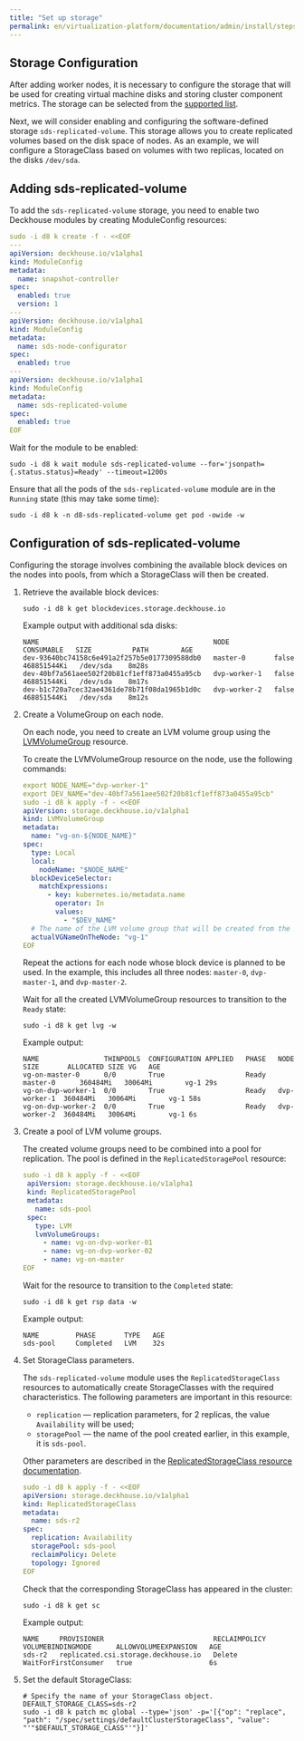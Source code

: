 ```yaml
---
title: "Set up storage"
permalink: en/virtualization-platform/documentation/admin/install/steps/storage.html
---
```


## Storage Configuration

After adding worker nodes, it is necessary to configure the storage that will be used for creating virtual machine disks and storing cluster component metrics. The storage can be selected from the [supported list](/products/virtualization-platform/documentation/about/requirements.html#supported-storage-systems).

Next, we will consider enabling and configuring the software-defined storage `sds-replicated-volume`. This storage allows you to create replicated volumes based on the disk space of nodes. As an example, we will configure a StorageClass based on volumes with two replicas, located on the disks `/dev/sda`.

## Adding sds-replicated-volume

To add the `sds-replicated-volume` storage, you need to enable two Deckhouse modules by creating ModuleConfig resources:

```yaml
sudo -i d8 k create -f - <<EOF
---
apiVersion: deckhouse.io/v1alpha1
kind: ModuleConfig
metadata:
  name: snapshot-controller
spec:
  enabled: true
  version: 1
---
apiVersion: deckhouse.io/v1alpha1
kind: ModuleConfig
metadata:
  name: sds-node-configurator
spec:
  enabled: true
---
apiVersion: deckhouse.io/v1alpha1
kind: ModuleConfig
metadata:
  name: sds-replicated-volume
spec:
  enabled: true
EOF
```

Wait for the module to be enabled:

```shell
sudo -i d8 k wait module sds-replicated-volume --for='jsonpath={.status.status}=Ready' --timeout=1200s
```

Ensure that all the pods of the `sds-replicated-volume` module are in the `Running` state (this may take some time):

```shell
sudo -i d8 k -n d8-sds-replicated-volume get pod -owide -w
```

## Configuration of sds-replicated-volume

Configuring the storage involves combining the available block devices on the nodes into pools, from which a StorageClass will then be created.

1. Retrieve the available block devices:

   ```shell
   sudo -i d8 k get blockdevices.storage.deckhouse.io
   ```

   Example output with additional sda disks:

   ```console
   NAME                                           NODE           CONSUMABLE   SIZE          PATH        AGE
   dev-93640bc74158c6e491a2f257b5e0177309588db0   master-0       false        468851544Ki   /dev/sda    8m28s
   dev-40bf7a561aee502f20b81cf1eff873a0455a95cb   dvp-worker-1   false        468851544Ki   /dev/sda    8m17s
   dev-b1c720a7cec32ae4361de78b71f08da1965b1d0c   dvp-worker-2   false        468851544Ki   /dev/sda    8m12s
   ```

1. Create a VolumeGroup on each node.

   On each node, you need to create an LVM volume group using the [LVMVolumeGroup](/products/virtualization-platform/reference/cr/lvmvolumegroup.html) resource.

   To create the LVMVolumeGroup resource on the node, use the following commands:

   ```yaml
   export NODE_NAME="dvp-worker-1"
   export DEV_NAME="dev-40bf7a561aee502f20b81cf1eff873a0455a95cb"
   sudo -i d8 k apply -f - <<EOF
   apiVersion: storage.deckhouse.io/v1alpha1
   kind: LVMVolumeGroup
   metadata:
     name: "vg-on-${NODE_NAME}"
   spec:
     type: Local
     local:
       nodeName: "$NODE_NAME"
     blockDeviceSelector:
       matchExpressions:
         - key: kubernetes.io/metadata.name
           operator: In
           values:
             - "$DEV_NAME"
     # The name of the LVM volume group that will be created from the block devices on the selected node.
     actualVGNameOnTheNode: "vg-1"
   EOF
   ```

   Repeat the actions for each node whose block device is planned to be used. In the example, this includes all three nodes: `master-0`, `dvp-master-1`, and `dvp-master-2`.

   Wait for all the created LVMVolumeGroup resources to transition to the `Ready` state:

   ```shell
   sudo -i d8 k get lvg -w
   ```

   Example output:

   ```console
   NAME                THINPOOLS  CONFIGURATION APPLIED   PHASE   NODE          SIZE       ALLOCATED SIZE VG   AGE
   vg-on-master-0      0/0        True                    Ready   master-0      360484Mi   30064Mi        vg-1 29s
   vg-on-dvp-worker-1  0/0        True                    Ready   dvp-worker-1  360484Mi   30064Mi        vg-1 58s
   vg-on-dvp-worker-2  0/0        True                    Ready   dvp-worker-2  360484Mi   30064Mi        vg-1 6s
   ```

1. Create a pool of LVM volume groups.

   The created volume groups need to be combined into a pool for replication. The pool is defined in the `ReplicatedStoragePool` resource:

   ```yaml
   sudo -i d8 k apply -f - <<EOF
    apiVersion: storage.deckhouse.io/v1alpha1
    kind: ReplicatedStoragePool
    metadata:
      name: sds-pool
    spec:
      type: LVM
      lvmVolumeGroups:
        - name: vg-on-dvp-worker-01
        - name: vg-on-dvp-worker-02
        - name: vg-on-master
   EOF
   ```

   Wait for the resource to transition to the `Completed` state:

   ```shell
   sudo -i d8 k get rsp data -w
   ```

   Example output:

   ```console
   NAME         PHASE       TYPE   AGE
   sds-pool     Completed   LVM    32s
   ```

1. Set StorageClass parameters.

   The `sds-replicated-volume` module uses the `ReplicatedStorageClass` resources to automatically create StorageClasses with the required characteristics. The following parameters are important in this resource:

   - `replication` — replication parameters, for 2 replicas, the value `Availability` will be used;
   - `storagePool` — the name of the pool created earlier, in this example, it is `sds-pool`.

   Other parameters are described in the [ReplicatedStorageClass resource documentation](/products/virtualization-platform/reference/cr/replicatedstorageclass.html).

   ```yaml
   sudo -i d8 k apply -f - <<EOF
   apiVersion: storage.deckhouse.io/v1alpha1
   kind: ReplicatedStorageClass
   metadata:
     name: sds-r2
   spec:
     replication: Availability
     storagePool: sds-pool
     reclaimPolicy: Delete
     topology: Ignored
   EOF
   ```

   Check that the corresponding StorageClass has appeared in the cluster:

   ```shell
   sudo -i d8 k get sc
   ```

   Example output:

   ```console
   NAME     PROVISIONER                           RECLAIMPOLICY   VOLUMEBINDINGMODE      ALLOWVOLUMEEXPANSION   AGE
   sds-r2   replicated.csi.storage.deckhouse.io   Delete          WaitForFirstConsumer   true                   6s
   ```

1. Set the default StorageClass:

   ```shell
   # Specify the name of your StorageClass object.
   DEFAULT_STORAGE_CLASS=sds-r2
   sudo -i d8 k patch mc global --type='json' -p='[{"op": "replace", "path": "/spec/settings/defaultClusterStorageClass", "value": "'"$DEFAULT_STORAGE_CLASS"'"}]'
   ```
